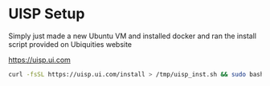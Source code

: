 # UISP Setup

Simply just made a new Ubuntu VM and installed docker and ran the install script provided on Ubiquities website

https://uisp.ui.com

```bash
curl -fsSL https://uisp.ui.com/install > /tmp/uisp_inst.sh && sudo bash /tmp/uisp_inst.sh
```
